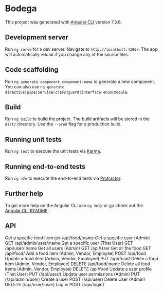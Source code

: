 # Bodega

This project was generated with [Angular CLI](https://github.com/angular/angular-cli) version 7.3.6.

## Development server

Run `ng serve` for a dev server. Navigate to `http://localhost:4200/`. The app will automatically reload if you change any of the source files.

## Code scaffolding

Run `ng generate component component-name` to generate a new component. You can also use `ng generate directive|pipe|service|class|guard|interface|enum|module`.

## Build

Run `ng build` to build the project. The build artifacts will be stored in the `dist/` directory. Use the `--prod` flag for a production build.

## Running unit tests

Run `ng test` to execute the unit tests via [Karma](https://karma-runner.github.io).

## Running end-to-end tests

Run `ng e2e` to execute the end-to-end tests via [Protractor](http://www.protractortest.org/).

## Further help

To get more help on the Angular CLI use `ng help` or go check out the [Angular CLI README](https://github.com/angular/angular-cli/blob/master/README.md).

## API

Get a specific food item get /api/food/:name
Get a specific user (Admin) GET /api/admin/user/:name
Get a specific user (That User) GET /api/user/:name
Get all users (Admin) GET /api/User
Get all the food GET /api/food/
Add a food item (Admin, Vendor, Employee) POST /api/food
Update a food item (Admin, Vendor, Employee) PUT /api/food/
Delete a food item (Admin, Vendor, Employee) DELETE /api/food/:name
Delete all food items (Admin, Vendor, Employee) DELETE /api/food
Update a user profile (That User) PUT (/api/user/)
Update user permissions (Admin) PUT (/api/admin/user)
Create a user POST (/api/user)
Delete User (Admin) DELETE (/api/user/:user)
Log in POST (/api/login)

